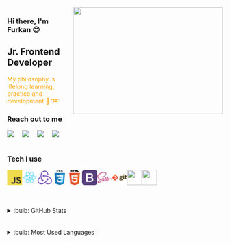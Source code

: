 <img src="https://media.giphy.com/media/mCRJDo24UvJMA/giphy.gif" align="right" width="350" height="250" >

### Hi there, I'm Furkan :blush:

## Jr. Frontend Developer

<font color="orange">My philosophy is lifelong learning, practice and development :runner: :loop: </font>

### Reach out to me

[<img width="35" src="https://unpkg.com/simple-icons@v5/icons/linkedin.svg" align="left"/>][linkedin]
[<img width="35" src="https://unpkg.com/simple-icons@v5/icons/microsoftoutlook.svg" align="left"/>][outlook]
[<img width="35" src="https://unpkg.com/simple-icons@v5/icons/instagram.svg" align="left"/>][instagram]
[<img width="35" src="https://unpkg.com/simple-icons@v5/icons/twitter.svg" align="left"/>][twitter]


[linkedin]: https://www.linkedin.com/in/furkankilicfk/
[twitter]: https://twitter.com/jakamofk
[instagram]: https://www.instagram.com/furkankilick/
[outlook]: mailto:furkankilicfk@outlook.com"

<br />
<br />

### Tech I use

<img src="https://raw.githubusercontent.com/github/explore/80688e429a7d4ef2fca1e82350fe8e3517d3494d/topics/javascript/javascript.png" width="35" height="35" /><img src="https://raw.githubusercontent.com/github/explore/80688e429a7d4ef2fca1e82350fe8e3517d3494d/topics/react/react.png" width="35" height="35" /><img src="https://raw.githubusercontent.com/github/explore/80688e429a7d4ef2fca1e82350fe8e3517d3494d/topics/redux/redux.png" width="35" height="35" /><img src="https://raw.githubusercontent.com/github/explore/80688e429a7d4ef2fca1e82350fe8e3517d3494d/topics/css/css.png" width="35" height="35" /><img src="https://raw.githubusercontent.com/github/explore/80688e429a7d4ef2fca1e82350fe8e3517d3494d/topics/html/html.png" width="35" height="35" /><img src="https://raw.githubusercontent.com/github/explore/80688e429a7d4ef2fca1e82350fe8e3517d3494d/topics/bootstrap/bootstrap.png" width="35" height="35" /><img src="https://raw.githubusercontent.com/github/explore/80688e429a7d4ef2fca1e82350fe8e3517d3494d/topics/sass/sass.png" width="35" height="35" /><img src="https://raw.githubusercontent.com/github/explore/80688e429a7d4ef2fca1e82350fe8e3517d3494d/topics/git/git.png" width="35" height="35" /><img src="https://raw.githubusercontent.com/rahulbanerjee26/githubAboutMeGenerator/main/icons/github.svg" width="35" height="35" /><img src="https://raw.githubusercontent.com/rahulbanerjee26/githubAboutMeGenerator/main/icons/nodejs.svg" width="35" height="35" />

<br />
<br />

<details>
<summary>:bulb: GitHub Stats</summary>
<img src="https://github-readme-stats.vercel.app/api?username=furkankilicfk&theme=radical
"/></details>

<br />
<br />

<details>
<summary>:bulb: Most Used Languages</summary>
<img src="https://github-readme-stats.vercel.app/api/top-langs/?username=furkankilicfk"/>
</details>